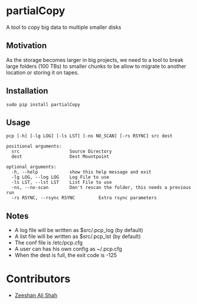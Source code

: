 # partialCopy
A tool to copy big data to multiple smaller disks

## Motivation

As the storage becomes larger in big projects, we need to a tool to break large folders (100 TBs) to smaller chunks to be allow to migrate to another location or storing it on tapes.

## Installation

```sudo pip install partialCopy```

## Usage
```
pcp [-h] [-lg LOG] [-ls LST] [-ns NO_SCAN] [-rs RSYNC] src dest

positional arguments:
  src                   Source Directory
  dest                  Dest Mountpoint

optional arguments:
  -h, --help            show this help message and exit
  -lg LOG, --log LOG    Log File to use
  -ls LST, --lst LST    List File to use
  -ns, --no-scan        Don't rescan the folder, this needs a previous run
  -rs RSYNC, --rsync RSYNC         Extra rsync parameters
```

## Notes

* A log file will be written as $src/.pcp_log (by default)
* A list file will be written as $src/.pcp_lst (by default)
* The conf file is /etc/pcp.cfg
* A user can has his own config as ~/.pcp.cfg
* When the dest is full, the exit code is -125

# Contributors
* [Zeeshan Ali Shah](https://github.com/zeeshanali)
